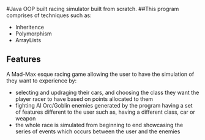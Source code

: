 

#Java OOP built racing simulator built from scratch.
##This program comprises of techniques such as:

- Inheritence
- Polymorphism
- ArrayLists

## Features

A Mad-Max esque racing game allowing the user to have the simulation of they want to experience by:
- selecting and updraging their cars, and choosing the class they want the player racer to have based on points allocated to them
- fighting AI Orc/Goblin enemies generated by the program having a set of features different to the user such as, having a different class, car or weapon
- the whole race is simulated from beginning to end showcasing the series of events which occurs between the user and the enemies
